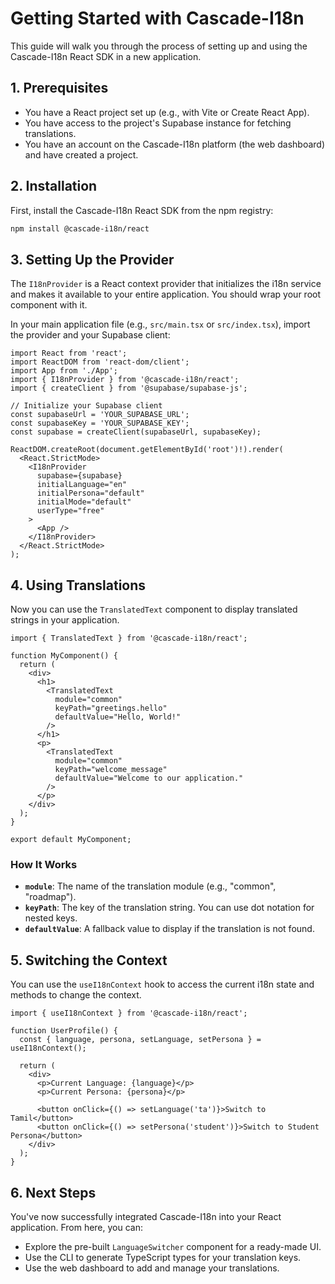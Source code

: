 # Getting Started with Cascade-I18n

This guide will walk you through the process of setting up and using the Cascade-I18n React SDK in a new application.

## 1. Prerequisites

-   You have a React project set up (e.g., with Vite or Create React App).
-   You have access to the project's Supabase instance for fetching translations.
-   You have an account on the Cascade-I18n platform (the web dashboard) and have created a project.

## 2. Installation

First, install the Cascade-I18n React SDK from the npm registry:

```bash
npm install @cascade-i18n/react
```

## 3. Setting Up the Provider

The `I18nProvider` is a React context provider that initializes the i18n service and makes it available to your entire application. You should wrap your root component with it.

In your main application file (e.g., `src/main.tsx` or `src/index.tsx`), import the provider and your Supabase client:

```tsx
import React from 'react';
import ReactDOM from 'react-dom/client';
import App from './App';
import { I18nProvider } from '@cascade-i18n/react';
import { createClient } from '@supabase/supabase-js';

// Initialize your Supabase client
const supabaseUrl = 'YOUR_SUPABASE_URL';
const supabaseKey = 'YOUR_SUPABASE_KEY';
const supabase = createClient(supabaseUrl, supabaseKey);

ReactDOM.createRoot(document.getElementById('root')!).render(
  <React.StrictMode>
    <I18nProvider
      supabase={supabase}
      initialLanguage="en"
      initialPersona="default"
      initialMode="default"
      userType="free"
    >
      <App />
    </I18nProvider>
  </React.StrictMode>
);
```

## 4. Using Translations

Now you can use the `TranslatedText` component to display translated strings in your application.

```tsx
import { TranslatedText } from '@cascade-i18n/react';

function MyComponent() {
  return (
    <div>
      <h1>
        <TranslatedText
          module="common"
          keyPath="greetings.hello"
          defaultValue="Hello, World!"
        />
      </h1>
      <p>
        <TranslatedText
          module="common"
          keyPath="welcome_message"
          defaultValue="Welcome to our application."
        />
      </p>
    </div>
  );
}

export default MyComponent;
```

### How It Works

-   **`module`**: The name of the translation module (e.g., "common", "roadmap").
-   **`keyPath`**: The key of the translation string. You can use dot notation for nested keys.
-   **`defaultValue`**: A fallback value to display if the translation is not found.

## 5. Switching the Context

You can use the `useI18nContext` hook to access the current i18n state and methods to change the context.

```tsx
import { useI18nContext } from '@cascade-i18n/react';

function UserProfile() {
  const { language, persona, setLanguage, setPersona } = useI18nContext();

  return (
    <div>
      <p>Current Language: {language}</p>
      <p>Current Persona: {persona}</p>

      <button onClick={() => setLanguage('ta')}>Switch to Tamil</button>
      <button onClick={() => setPersona('student')}>Switch to Student Persona</button>
    </div>
  );
}
```

## 6. Next Steps

You've now successfully integrated Cascade-I18n into your React application. From here, you can:

-   Explore the pre-built `LanguageSwitcher` component for a ready-made UI.
-   Use the CLI to generate TypeScript types for your translation keys.
-   Use the web dashboard to add and manage your translations. 